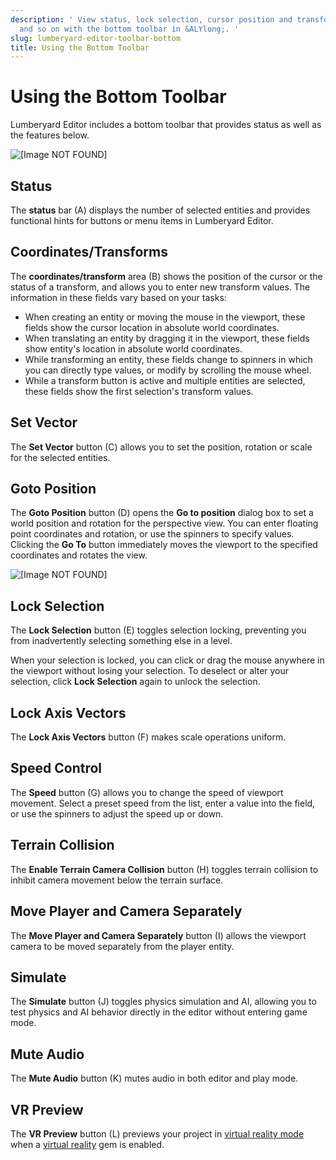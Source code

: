 ```yaml
---
description: ' View status, lock selection, cursor position and transform status,
  and so on with the bottom toolbar in &ALYlong;. '
slug: lumberyard-editor-toolbar-bottom
title: Using the Bottom Toolbar
---
```

# Using the Bottom Toolbar<a name="lumberyard-editor-toolbar-bottom"></a>

 Lumberyard Editor includes a bottom toolbar that provides status as well as the features below\.

![\[Image NOT FOUND\]](/images/userguide/editor-toolbar-bottom-1.25.png)

## Status<a name="lumberyard-editor-toolbar-bottom-status"></a>

The **status** bar \(A\) displays the number of selected entities and provides functional hints for buttons or menu items in Lumberyard Editor\.

## Coordinates/Transforms<a name="lumberyard-editor-toolbar-bottom-coordinates"></a>

The **coordinates/transform** area \(B\) shows the position of the cursor or the status of a transform, and allows you to enter new transform values\. The information in these fields vary based on your tasks:
+ When creating an entity or moving the mouse in the viewport, these fields show the cursor location in absolute world coordinates\.
+ When translating an entity by dragging it in the viewport, these fields show entity's location in absolute world coordinates\.
+ While transforming an entity, these fields change to spinners in which you can directly type values, or modify by scrolling the mouse wheel\.
+ While a transform button is active and multiple entities are selected, these fields show the first selection's transform values\.

## Set Vector<a name="lumberyard-editor-toolbar-bottom-vector"></a>

The **Set Vector** button \(C\) allows you to set the position, rotation or scale for the selected entities\. 

## Goto Position<a name="lumberyard-editor-toolbar-bottom-goto"></a>

The **Goto Position** button \(D\) opens the **Go to position** dialog box to set a world position and rotation for the perspective view\. You can enter floating point coordinates and rotation, or use the spinners to specify values\. Clicking the **Go To** button immediately moves the viewport to the specified coordinates and rotates the view\.

![\[Image NOT FOUND\]](/images/userguide/editor-toolbar-bottom-goto-1.25.png)

## Lock Selection<a name="lumberyard-editor-toolbar-bottom-lock"></a>

The **Lock Selection** button \(E\) toggles selection locking, preventing you from inadvertently selecting something else in a level\.

When your selection is locked, you can click or drag the mouse anywhere in the viewport without losing your selection\. To deselect or alter your selection, click **Lock Selection** again to unlock the selection\.

## Lock Axis Vectors<a name="lumberyard-editor-toolbar-bottom-lock-axis-vector"></a>

The **Lock Axis Vectors** button \(F\) makes scale operations uniform\. 

## Speed Control<a name="lumberyard-editor-toolbar-bottom-speed"></a>

The **Speed** button \(G\) allows you to change the speed of viewport movement\. Select a preset speed from the list, enter a value into the field, or use the spinners to adjust the speed up or down\.

## Terrain Collision<a name="lumberyard-editor-toolbar-bottom-terrain-collision"></a>

The **Enable Terrain Camera Collision** button \(H\) toggles terrain collision to inhibit camera movement below the terrain surface\.

## Move Player and Camera Separately<a name="lumberyard-editor-toolbar-bottom-separate-camera"></a>

The **Move Player and Camera Separately** button \(I\) allows the viewport camera to be moved separately from the player entity\.

## Simulate<a name="lumberyard-editor-toolbar-bottom-simulate"></a>

The **Simulate** button \(J\) toggles physics simulation and AI, allowing you to test physics and AI behavior directly in the editor without entering game mode\.

## Mute Audio<a name="lumberyard-editor-toolbar-bottom-audio"></a>

The **Mute Audio** button \(K\) mutes audio in both editor and play mode\.

## VR Preview<a name="lumberyard-editor-toolbar-bottom-vr"></a>

The **VR Preview** button \(L\) previews your project in [virtual reality mode](virtual-reality-preview.md) when a [virtual reality](virtual-reality.md) gem is enabled\.